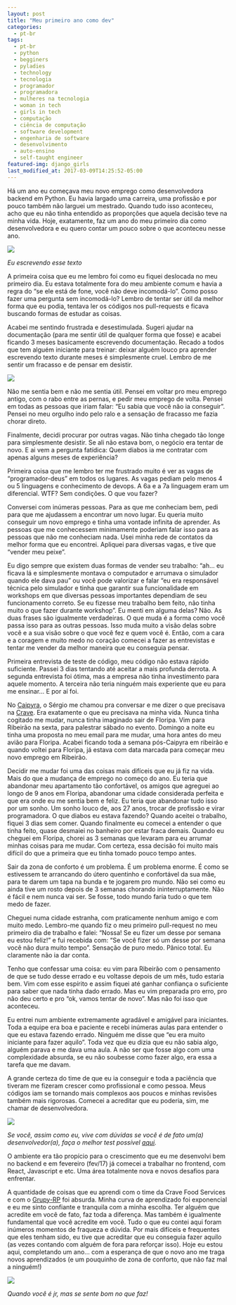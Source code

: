 ```yaml
---
layout: post
title: "Meu primeiro ano como dev"
categories:
  - pt-br
tags:
  - pt-br
  - python
  - begginers
  - pyladies
  - technology
  - tecnologia
  - programador
  - programadora
  - mulheres na tecnologia
  - woman in tech
  - girls in tech
  - computação
  - ciência de computação
  - software development
  - engenharia de software
  - desenvolvimento
  - auto-ensino
  - self-taught engineer
featured-img: django_girls
last_modified_at: 2017-03-09T14:25:52-05:00
---
```


Há um ano eu começava meu novo emprego como desenvolvedora backend em Python. 
Eu havia largado uma carreira, uma profissão e por pouco também não larguei um mestrado.
Quando tudo isso aconteceu, acho que eu não tinha entendido as proporções que aquela decisão teve na minha vida. 
Hoje, exatamente, faz um ano do meu primeiro dia como desenvolvedora e eu quero contar um pouco sobre o que aconteceu nesse ano.

![](https://cdn-images-1.medium.com/max/800/1*Qiu_GZhqLl-U1YFbghTN2A.gif)

*Eu escrevendo esse texto*

A primeira coisa que eu me lembro foi como eu fiquei deslocada no meu primeiro dia. Eu estava totalmente fora do meu ambiente comum e havia a regra do “se ele está de fone, você não deve incomodá-lo”. Como posso fazer uma pergunta sem incomodá-lo? Lembro de tentar ser útil da melhor forma que eu podia, tentava ler os códigos nos pull-requests e ficava buscando formas de estudar as coisas.

Acabei me sentindo frustrada e desestimulada. Sugeri ajudar na documentação (para me sentir útil de qualquer forma que fosse) e acabei ficando 3 meses basicamente escrevendo documentação. Recado a todos que tem alguém iniciante para treinar: deixar alguém louco pra aprender escrevendo texto durante meses é simplesmente cruel. Lembro de me sentir um fracasso e de pensar em desistir.

![](https://cdn-images-1.medium.com/max/600/1*bQpZeR8s-hryNGa2EPVQ4A.gif)

Não me sentia bem e não me sentia útil. Pensei em voltar pro meu emprego antigo, com o rabo entre as pernas, e pedir meu emprego de volta. Pensei em todas as pessoas que iriam falar: “Eu sabia que você não ia conseguir”. Pensei no meu orgulho indo pelo ralo e a sensação de fracasso me fazia chorar direto.

Finalmente, decidi procurar por outras vagas. Não tinha chegado tão longe para simplesmente desistir. Se ali não estava bom, o negócio era tentar de novo. E ai vem a pergunta fatídica: Quem diabos ia me contratar com apenas alguns meses de experiência?

Primeira coisa que me lembro ter me frustrado muito é ver as vagas de “programador-deus” em todos os lugares. As vagas pediam pelo menos 4 ou 5 linguagens e conhecimento de devops. A 6a e a 7a linguagem eram um diferencial. WTF? Sem condições. O que vou fazer?

Conversei com inúmeras pessoas. Para as que me conheciam bem, pedi para que me ajudassem a encontrar um novo lugar. Eu queria muito conseguir um novo emprego e tinha uma vontade infinita de aprender. As pessoas que me conhecessem minimamente poderiam falar isso para as pessoas que não me conheciam nada. Usei minha rede de contatos da melhor forma que eu encontrei. Apliquei para diversas vagas, e tive que “vender meu peixe”.

Eu digo sempre que existem duas formas de vender seu trabalho: “ah… eu ficava lá e simplesmente montava o computador e arrumava o simulador quando ele dava pau” ou você pode valorizar e falar “eu era responsável técnica pelo simulador e tinha que garantir sua funcionalidade em workshops em que diversas pessoas importantes dependiam de seu funcionamento correto. Se eu fizesse meu trabalho bem feito, não tinha muito o que fazer durante workshop”. Eu menti em alguma delas? Não. As duas frases são igualmente verdadeiras. O que muda é a forma como você passa isso para as outras pessoas. Isso muda muito a visão delas sobre você e a sua visão sobre o que você fez e quem você é. Então, com a cara e a coragem e muito medo no coração comecei a fazer as entrevistas e tentar me vender da melhor maneira que eu conseguia pensar.

Primeira entrevista de teste de código, meu código não estava rápido suficiente. Passei 3 dias tentando até aceitar a mais profunda derrota. A segunda entrevista foi ótima, mas a empresa não tinha investimento para aquele momento. A terceira não teria ninguém mais experiente que eu para me ensinar… E por aí foi.

No [Caipyra](http://caipyra.python.org.br/), o Sérgio me chamou pra conversar e me dizer o que precisava na [Crave](https://sourcewhatsgood.com/). Era exatamente o que eu precisava na minha vida.
Nunca tinha cogitado me mudar, nunca tinha imaginado sair de Floripa. Vim para Ribeirão na sexta, para palestrar sábado no evento. Domingo a noite eu tinha uma proposta no meu email para me mudar, uma hora antes do meu avião para Floripa. Acabei ficando toda a semana pós-Caipyra em ribeirão e quando voltei para Floripa, já estava com data marcada para começar meu novo emprego em Ribeirão.

Decidir me mudar foi uma das coisas mais difíceis que eu já fiz na vida. Mais do que a mudança de emprego no começo do ano. Eu teria que abandonar meu apartamento tão confortável, os amigos que agreguei ao longo de 9 anos em Floripa, abandonar uma cidade considerada perfeita e que era onde eu me sentia bem e feliz. Eu teria que abandonar tudo isso por um sonho. Um sonho louco de, aos 27 anos, trocar de profissão e virar programadora. O que diabos eu estava fazendo? Quando aceitei o trabalho, fiquei 3 dias sem comer. Quando finalmente eu comecei a entender o que tinha feito, quase desmaiei no banheiro por estar fraca demais. Quando eu cheguei em Floripa, chorei as 3 semanas que levaram para eu arrumar minhas coisas para me mudar. Com certeza, essa decisão foi muito mais difícil do que a primeira que eu tinha tomado pouco tempo antes.

Sair da zona de conforto é um problema. É um problema enorme. É como se estivessem te arrancando do útero quentinho e confortável da sua mãe, para te darem um tapa na bunda e te jogarem pro mundo. Não sei como eu ainda tive um rosto depois de 3 semanas chorando ininterruptamente. Não é fácil e nem nunca vai ser. Se fosse, todo mundo faria tudo o que tem medo de fazer.

Cheguei numa cidade estranha, com praticamente nenhum amigo e com muito medo. Lembro-me quando fiz o meu primeiro pull-request no meu primeiro dia de trabalho e falei: “Nossa! Se eu fizer um desse por semana eu estou feliz!” e fui recebida com: “Se você fizer só um desse por semana você não dura muito tempo”. Sensação de puro medo. Pânico total. Eu claramente não ia dar conta.

Tenho que confessar uma coisa: eu vim para Ribeirão com o pensamento de que se tudo desse errado e eu voltasse depois de um mês, tudo estaria bem. Vim com esse espírito e assim fiquei até ganhar confiança o suficiente para saber que nada tinha dado errado. Mas eu vim preparada pro erro, pro não deu certo e pro “ok, vamos tentar de novo”. Mas não foi isso que aconteceu.

Eu entrei num ambiente extremamente agradável e amigável para iniciantes. Toda a equipe era boa e paciente e recebi inúmeras aulas para entender o que eu estava fazendo errado. Ninguém me disse que “eu era muito iniciante para fazer aquilo”. Toda vez que eu dizia que eu não sabia algo, alguém parava e me dava uma aula. A não ser que fosse algo com uma complexidade absurda, se eu não soubesse como fazer algo, era essa a tarefa que me davam.

A grande certeza do time de que eu ia conseguir e toda a paciência que tiveram me fizeram crescer como profissional e como pessoa. Meus códigos iam se tornando mais complexos aos poucos e minhas revisões também mais rigorosas. Comecei a acreditar que eu poderia, sim, me chamar de desenvolvedora.

![](https://media.giphy.com/media/vzO0Vc8b2VBLi/giphy.gif)

*Se você, assim como eu, vive com dúvidas se você é de fato um(a) desenvolvedor(a), faça o melhor test possível [aqui](http://amiarealdev.com/#).*

O ambiente era tão propício para o crescimento que eu me desenvolvi bem no backend e em fevereiro (fev/17) já comecei a trabalhar no frontend, com React, Javascript e etc. Uma área totalmente nova e novos desafios para enfrentar.

A quantidade de coisas que eu aprendi com o time da Crave Food Services e com o [Grupy-RP](https://www.facebook.com/grupyrp/?fref=ts) foi absurda. Minha curva de aprendizado foi exponencial e eu me sinto confiante e tranquila com a minha escolha. Ter alguém que acredite em você de fato, faz toda a diferença. Mas também é igualmente fundamental que você acredite em você. Tudo o que eu contei aqui foram inúmeros momentos de fraqueza e dúvida. Por mais difíceis e frequentes que eles tenham sido, eu tive que acreditar que eu conseguia fazer aquilo (as vezes contando com alguém de fora para reforçar isso). 
Hoje eu estou aqui, completando um ano… com a esperança de que o novo ano me traga novos aprendizados (e um pouquinho de zona de conforto, que não faz mal a ninguém!)

![](https://cdn-images-1.medium.com/max/800/1*Yh2x0_YKq28sW_yKyygc3Q.gif)

*Quando você é jr, mas se sente bom no que faz!*

